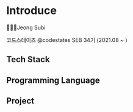 # Introduce

👩🏻‍💻Jeong Subi

코드스테이츠 @codestates SEB 34기 (2021.08 ~ )

## Tech Stack

## Programming Language

## Project



<!--
**JeongSubi/JeongSubi** is a ✨ _special_ ✨ repository because its `README.md` (this file) appears on your GitHub profile.

Here are some ideas to get you started:

- 🔭 I’m currently working on ...
- 🌱 I’m currently learning ...
- 👯 I’m looking to collaborate on ...
- 🤔 I’m looking for help with ...
- 💬 Ask me about ...
- 📫 How to reach me: ...
- 😄 Pronouns: ...
- ⚡ Fun fact: ...
-->
